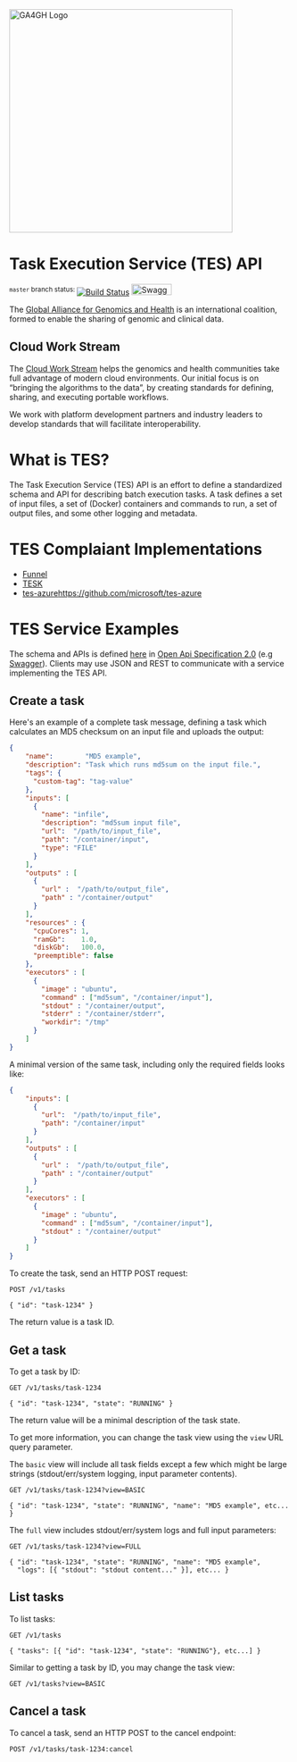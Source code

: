 <img src="https://www.ga4gh.org/wp-content/themes/ga4gh-theme/gfx/GA-logo-horizontal-tag-RGB.svg" alt="GA4GH Logo" style="width: 400px;"/>

Task Execution Service (TES) API
======================================
<sup>`master` branch status: </sup>[![Build Status](https://travis-ci.org/ga4gh/task-execution-schemas.svg?branch=master)](https://travis-ci.org/ga4gh/task-execution-schemas?branch=master)
<a href="https://raw.githubusercontent.com/ga4gh/task-execution-schemas/master/openapi/task_execution.swagger.yaml"><img src="http://online.swagger.io/validator?url=https://raw.githubusercontent.com/ga4gh/task-execution-schemas/master/openapi/task_execution.swagger.yaml" alt="Swagger Validator" height="20em" width="72em"></A>

The [Global Alliance for Genomics and Health](http://genomicsandhealth.org/) is an international coalition, formed to enable the sharing of genomic and clinical data.

Cloud Work Stream
-----------------

The [Cloud Work Stream](https://ga4gh.cloud) helps the genomics and health communities take full advantage of modern cloud environments.
Our initial focus is on “bringing the algorithms to the data”, by creating standards for defining, sharing, and executing portable workflows.

We work with platform development partners and industry leaders to develop standards that will facilitate interoperability.

What is TES?
============

The Task Execution Service (TES) API is an effort to define a standardized schema
and API for describing batch execution tasks. A task defines a set of input files,
a set of (Docker) containers and commands to run, a set of output files,
and some other logging and metadata.

TES Complaiant Implementations
==============================
- [Funnel](https://ohsu-comp-bio.github.io/funnel/)
- [TESK](https://github.com/EMBL-EBI-TSI/TESK)
- [tes-azure]()https://github.com/microsoft/tes-azure


TES Service Examples
==============================

The schema and APIs is defined [here](./openapi/task_execution.swagger.yaml) in [Open Api Specification 2.0](https://github.com/OAI/OpenAPI-Specification/blob/master/versions/2.0.md) (e.g [Swagger](https://swagger.io/specification/v2/)). Clients may use JSON and REST to communicate
with a service implementing the TES API.


Create a task
---------------------------------

Here's an example of a complete task message, defining a task which calculates
an MD5 checksum on an input file and uploads the output:
```JSON
{
    "name":        "MD5 example",
    "description": "Task which runs md5sum on the input file.",
    "tags": {
      "custom-tag": "tag-value"
    },
    "inputs": [
      {
        "name": "infile",
        "description": "md5sum input file",
        "url":  "/path/to/input_file",
        "path": "/container/input",
        "type": "FILE"
      }
    ],
    "outputs" : [
      {
        "url" :  "/path/to/output_file",
        "path" : "/container/output"
      }
    ],
    "resources" : {
      "cpuCores": 1,
      "ramGb":    1.0,
      "diskGb":   100.0,
      "preemptible": false
    },
    "executors" : [
      {
        "image" : "ubuntu",
        "command" : ["md5sum", "/container/input"],
        "stdout" : "/container/output",
        "stderr" : "/container/stderr",
        "workdir": "/tmp"
      }
    ]
}
```

A minimal version of the same task, including only the required fields looks like:
```JSON
{
    "inputs": [
      {
        "url":  "/path/to/input_file",
        "path": "/container/input"
      }
    ],
    "outputs" : [
      {
        "url" :  "/path/to/output_file",
        "path" : "/container/output"
      }
    ],
    "executors" : [
      {
        "image" : "ubuntu",
        "command" : ["md5sum", "/container/input"],
        "stdout" : "/container/output"
      }
    ]
}
```

To create the task, send an HTTP POST request:
```HTTP
POST /v1/tasks

{ "id": "task-1234" }
```

The return value is a task ID.


Get a task
--------------------------------

To get a task by ID:

```HTTP
GET /v1/tasks/task-1234

{ "id": "task-1234", "state": "RUNNING" }
```

The return value will be a minimal description of the task state.

To get more information, you can change the task view using the `view` URL query parameter.

The `basic` view will include all task fields except a few which might be
large strings (stdout/err/system logging, input parameter contents).

```HTTP
GET /v1/tasks/task-1234?view=BASIC

{ "id": "task-1234", "state": "RUNNING", "name": "MD5 example", etc... }
```

The `full` view includes stdout/err/system logs and full input parameters:

```HTTP
GET /v1/tasks/task-1234?view=FULL

{ "id": "task-1234", "state": "RUNNING", "name": "MD5 example",
  "logs": [{ "stdout": "stdout content..." }], etc... }
```

List tasks
------------------------------------

To list tasks:

```HTTP
GET /v1/tasks

{ "tasks": [{ "id": "task-1234", "state": "RUNNING"}, etc...] }
```

Similar to getting a task by ID, you may change the task view:
```HTTP
GET /v1/tasks?view=BASIC
```


Cancel a task
-------------------------------------

To cancel a task, send an HTTP POST to the cancel endpoint:
```HTTP
POST /v1/tasks/task-1234:cancel
```
